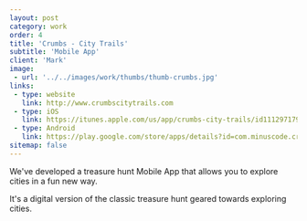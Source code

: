 ```yaml
---
layout: post
category: work
order: 4
title: 'Crumbs - City Trails'
subtitle: 'Mobile App'
client: 'Mark'
image:
 - url: '../../images/work/thumbs/thumb-crumbs.jpg'
links:
 - type: website
   link: http://www.crumbscitytrails.com
 - type: iOS
   link: https://itunes.apple.com/us/app/crumbs-city-trails/id1112971798
 - type: Android
   link: https://play.google.com/store/apps/details?id=com.minuscode.crumbs
sitemap: false
---
```


We've developed a treasure hunt Mobile App that allows you to explore cities in a fun new way.

It's a digital version of the classic treasure hunt geared towards exploring cities.
